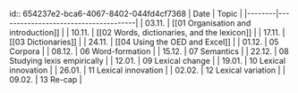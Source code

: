 id:: 654237e2-bca6-4067-8402-044fd4cf7368
| Date   | Topic                                |
|--------|--------------------------------------|
| 03.11. | [[01 Organisation and introduction]] |
| 10.11. | [[02 Words, dictionaries, and the lexicon]]           |
| 17.11. | [[03 Dictionaries]] |
| 24.11. | [[04 Using the OED and Excel]] |
| 01.12. | 05 Corpora |
| 08.12. | 06 Word-formation |
| 15.12. | 07 Semantics |
| 22.12. | 08 Studying lexis empirically |
| 12.01. | 09 Lexical change                    |
| 19.01. | 10 Lexical innovation                |
| 26.01. | 11 Lexical innovation                |
| 02.02. | 12 Lexical variation                 |
| 09.02. | 13 Re-cap                            |

